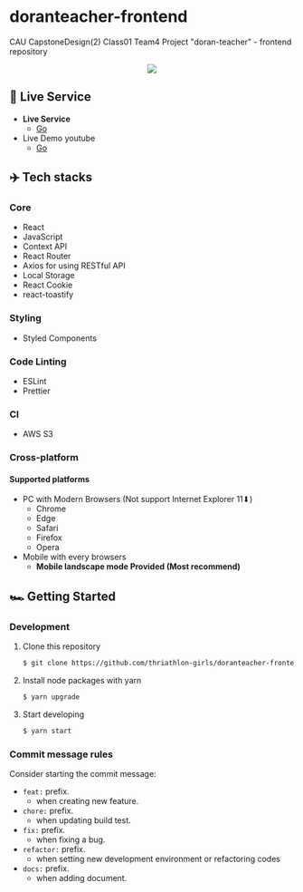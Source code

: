 # doranteacher-frontend
CAU CapstoneDesign(2) Class01 Team4 Project "doran-teacher" - frontend repository

<div align="center">
    <img src="https://user-images.githubusercontent.com/65646971/195904814-fb44e3b0-d028-4454-a256-454db0d3b48b.png" />
</div>

## 🎥 Live Service

- **Live Service**
  - [Go](https://doranssam.com/)
- Live Demo youtube
  - [Go](https://www.youtube.com/watch?v=GzYts7R1SD4)


## ✈️ Tech stacks

### Core

- React
- JavaScript
- Context API
- React Router
- Axios for using RESTful API
- Local Storage
- React Cookie
- react-toastify

### Styling

- Styled Components

### Code Linting

- ESLint
- Prettier

### CI

- AWS S3


### Cross-platform

#### Supported platforms

- PC with Modern Browsers (Not support Internet Explorer 11⬇)
  - Chrome
  - Edge
  - Safari
  - Firefox
  - Opera
- Mobile with every browsers
  - **Mobile landscape mode Provided (Most recommend)**

## 🏎 Getting Started

### Development

1. Clone this repository

   ```bash
   $ git clone https://github.com/thriathlon-girls/doranteacher-frontend.git
   ```

2. Install node packages with yarn

   ```bash
   $ yarn upgrade
   ```

3. Start developing

   ```bash
   $ yarn start
   ```
  
    

### Commit message rules

Consider starting the commit message:

- `feat:` prefix.
  - when creating new feature.
- `chore:` prefix.
  - when updating build test.
- `fix:` prefix.
  - when fixing a bug.
- `refactor:` prefix.
  - when setting new development environment or refactoring codes
- `docs:` prefix.
  - when adding document.

